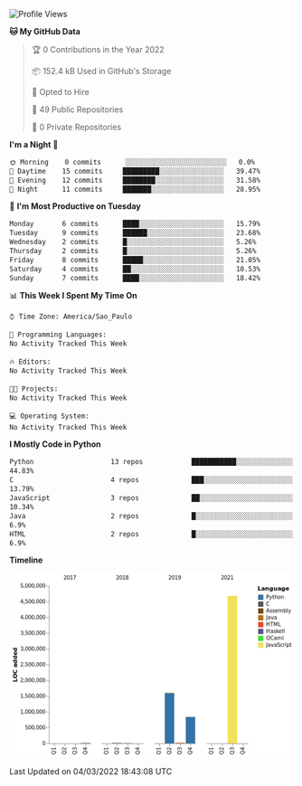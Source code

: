 <!--START_SECTION:waka-->
![Profile Views](http://img.shields.io/badge/Profile%20Views-0-blue)

**🐱 My GitHub Data** 

> 🏆 0 Contributions in the Year 2022
 > 
> 📦 152.4 kB Used in GitHub's Storage 
 > 
> 💼 Opted to Hire
 > 
> 📜 49 Public Repositories 
 > 
> 🔑 0 Private Repositories  
 > 
**I'm a Night 🦉** 

```text
🌞 Morning    0 commits      ░░░░░░░░░░░░░░░░░░░░░░░░░   0.0% 
🌆 Daytime    15 commits     █████████░░░░░░░░░░░░░░░░   39.47% 
🌃 Evening    12 commits     ████████░░░░░░░░░░░░░░░░░   31.58% 
🌙 Night      11 commits     ███████░░░░░░░░░░░░░░░░░░   28.95%

```
📅 **I'm Most Productive on Tuesday** 

```text
Monday       6 commits      ████░░░░░░░░░░░░░░░░░░░░░   15.79% 
Tuesday      9 commits      ██████░░░░░░░░░░░░░░░░░░░   23.68% 
Wednesday    2 commits      █░░░░░░░░░░░░░░░░░░░░░░░░   5.26% 
Thursday     2 commits      █░░░░░░░░░░░░░░░░░░░░░░░░   5.26% 
Friday       8 commits      █████░░░░░░░░░░░░░░░░░░░░   21.05% 
Saturday     4 commits      ██░░░░░░░░░░░░░░░░░░░░░░░   10.53% 
Sunday       7 commits      ████░░░░░░░░░░░░░░░░░░░░░   18.42%

```


📊 **This Week I Spent My Time On** 

```text
⌚︎ Time Zone: America/Sao_Paulo

💬 Programming Languages: 
No Activity Tracked This Week

🔥 Editors: 
No Activity Tracked This Week

🐱‍💻 Projects: 
No Activity Tracked This Week

💻 Operating System: 
No Activity Tracked This Week

```

**I Mostly Code in Python** 

```text
Python                   13 repos            ███████████░░░░░░░░░░░░░░   44.83% 
C                        4 repos             ███░░░░░░░░░░░░░░░░░░░░░░   13.79% 
JavaScript               3 repos             ██░░░░░░░░░░░░░░░░░░░░░░░   10.34% 
Java                     2 repos             █░░░░░░░░░░░░░░░░░░░░░░░░   6.9% 
HTML                     2 repos             █░░░░░░░░░░░░░░░░░░░░░░░░   6.9%

```


**Timeline**

![Chart not found](https://raw.githubusercontent.com/junglejf/junglejf/main/charts/bar_graph.png) 


 Last Updated on 04/03/2022 18:43:08 UTC
<!--END_SECTION:waka-->
